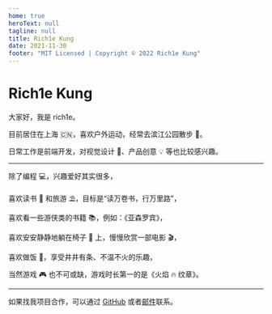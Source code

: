 ```yaml
---
home: true
heroText: null
tagline: null
title: Rich1e Kung
date: 2021-11-30
footer: "MIT Licensed | Copyright © 2022 Rich1e Kung"
---
```


<!--
 * @Author: rich1e
 * @Date: 2022-06-23 11:16:49
 * @LastEditors: rich1e
 * @LastEditTime: 2022-06-25 10:20:34
-->

# Rich1e Kung

大家好，我是 rich1e。

目前居住在上海 🇨🇳，喜欢户外运动，经常去滨江公园散步 🚶。

日常工作是前端开发，对视觉设计 🎨、产品创意 💡 等也比较感兴趣。

---

除了编程 💻，兴趣爱好其实很多，

喜欢读书 📖 和旅游 ⛱️，目标是“读万卷书，行万里路”，

喜欢看一些游侠类的书籍 📚，例如：《亚森罗宾》，

喜欢安安静静地躺在椅子 💺 上，慢慢欣赏一部电影 🎬，

喜欢做饭 🍜，享受井井有条、不温不火的乐趣，

当然游戏 🎮 也不可或缺，游戏时长第一的是《火焰 🔥 纹章》。

---

如果找我项目合作，可以通过 [GitHub](https://github.com/rich1e) 或者[邮件](yuqigong#outlook.com)联系。

<!-- ![VuePress Logo](@images/logo/rich1e.svg) -->
